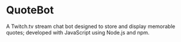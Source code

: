 # QuoteBot
A Twitch.tv stream chat bot designed to store and display memorable quotes; developed with JavaScript using Node.js and npm.
